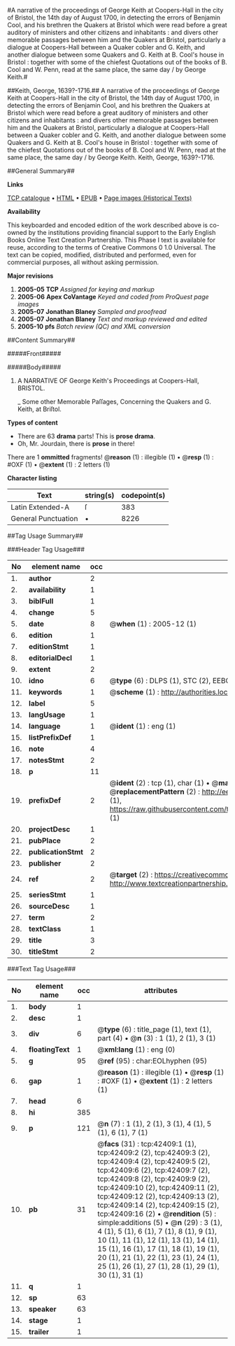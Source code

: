 #A narrative of the proceedings of George Keith at Coopers-Hall in the city of Bristol, the 14th day of August 1700, in detecting the errors of Benjamin Cool, and his brethren the Quakers at Bristol which were read before a great auditory of ministers and other citizens and inhabitants : and divers other memorable passages between him and the Quakers at Bristol, particularly a dialogue at Coopers-Hall between a Quaker cobler and G. Keith, and another dialogue between some Quakers and G. Keith at B. Cool's house in Bristol : together with some of the chiefest Quotations out of the books of B. Cool and W. Penn, read at the same place, the same day / by George Keith.#

##Keith, George, 1639?-1716.##
A narrative of the proceedings of George Keith at Coopers-Hall in the city of Bristol, the 14th day of August 1700, in detecting the errors of Benjamin Cool, and his brethren the Quakers at Bristol which were read before a great auditory of ministers and other citizens and inhabitants : and divers other memorable passages between him and the Quakers at Bristol, particularly a dialogue at Coopers-Hall between a Quaker cobler and G. Keith, and another dialogue between some Quakers and G. Keith at B. Cool's house in Bristol : together with some of the chiefest Quotations out of the books of B. Cool and W. Penn, read at the same place, the same day / by George Keith.
Keith, George, 1639?-1716.

##General Summary##

**Links**

[TCP catalogue](http://www.ota.ox.ac.uk/tcp/)  • 
[HTML](http://tei.it.ox.ac.uk/tcp/Texts-HTML/free/A47/A47160.html)  • 
[EPUB](http://tei.it.ox.ac.uk/tcp/Texts-EPUB/free/A47/A47160.epub) • 
[Page images (Historical Texts)](https://data.historicaltexts.jisc.ac.uk/view?pubId=eebo-09088677e&pageId=eebo-09088677e-42409-1)

**Availability**

This keyboarded and encoded edition of the
	       work described above is co-owned by the institutions
	       providing financial support to the Early English Books
	       Online Text Creation Partnership. This Phase I text is
	       available for reuse, according to the terms of Creative
	       Commons 0 1.0 Universal. The text can be copied,
	       modified, distributed and performed, even for
	       commercial purposes, all without asking permission.

**Major revisions**

1. __2005-05__ __TCP__ *Assigned for keying and markup*
1. __2005-06__ __Apex CoVantage__ *Keyed and coded from ProQuest page images*
1. __2005-07__ __Jonathan Blaney__ *Sampled and proofread*
1. __2005-07__ __Jonathan Blaney__ *Text and markup reviewed and edited*
1. __2005-10__ __pfs__ *Batch review (QC) and XML conversion*

##Content Summary##

#####Front#####

#####Body#####

1. A NARRATIVE OF George Keith's Proceedings at Coopers-Hall, BRISTOL.

    _ Some other Memorable Paſſages, Concerning the Quakers and G. Keith, at Briſtol.

**Types of content**

  * There are 63 **drama** parts! This is **prose drama**.
  * Oh, Mr. Jourdain, there is **prose** in there!

There are 1 **ommitted** fragments! 
 @__reason__ (1) : illegible (1)  •  @__resp__ (1) : #OXF (1)  •  @__extent__ (1) : 2 letters (1)

**Character listing**


|Text|string(s)|codepoint(s)|
|---|---|---|
|Latin Extended-A|ſ|383|
|General Punctuation|•|8226|

##Tag Usage Summary##

###Header Tag Usage###

|No|element name|occ|attributes|
|---|---|---|---|
|1.|__author__|2||
|2.|__availability__|1||
|3.|__biblFull__|1||
|4.|__change__|5||
|5.|__date__|8| @__when__ (1) : 2005-12 (1)|
|6.|__edition__|1||
|7.|__editionStmt__|1||
|8.|__editorialDecl__|1||
|9.|__extent__|2||
|10.|__idno__|6| @__type__ (6) : DLPS (1), STC (2), EEBO-CITATION (1), OCLC (1), VID (1)|
|11.|__keywords__|1| @__scheme__ (1) : http://authorities.loc.gov/ (1)|
|12.|__label__|5||
|13.|__langUsage__|1||
|14.|__language__|1| @__ident__ (1) : eng (1)|
|15.|__listPrefixDef__|1||
|16.|__note__|4||
|17.|__notesStmt__|2||
|18.|__p__|11||
|19.|__prefixDef__|2| @__ident__ (2) : tcp (1), char (1)  •  @__matchPattern__ (2) : ([0-9\-]+):([0-9IVX]+) (1), (.+) (1)  •  @__replacementPattern__ (2) : http://eebo.chadwyck.com/downloadtiff?vid=$1&page=$2 (1), https://raw.githubusercontent.com/textcreationpartnership/Texts/master/tcpchars.xml#$1 (1)|
|20.|__projectDesc__|1||
|21.|__pubPlace__|2||
|22.|__publicationStmt__|2||
|23.|__publisher__|2||
|24.|__ref__|2| @__target__ (2) : https://creativecommons.org/publicdomain/zero/1.0/ (1), http://www.textcreationpartnership.org/docs/. (1)|
|25.|__seriesStmt__|1||
|26.|__sourceDesc__|1||
|27.|__term__|2||
|28.|__textClass__|1||
|29.|__title__|3||
|30.|__titleStmt__|2||


###Text Tag Usage###

|No|element name|occ|attributes|
|---|---|---|---|
|1.|__body__|1||
|2.|__desc__|1||
|3.|__div__|6| @__type__ (6) : title_page (1), text (1), part (4)  •  @__n__ (3) : 1 (1), 2 (1), 3 (1)|
|4.|__floatingText__|1| @__xml:lang__ (1) : eng (0)|
|5.|__g__|95| @__ref__ (95) : char:EOLhyphen (95)|
|6.|__gap__|1| @__reason__ (1) : illegible (1)  •  @__resp__ (1) : #OXF (1)  •  @__extent__ (1) : 2 letters (1)|
|7.|__head__|6||
|8.|__hi__|385||
|9.|__p__|121| @__n__ (7) : 1 (1), 2 (1), 3 (1), 4 (1), 5 (1), 6 (1), 7 (1)|
|10.|__pb__|31| @__facs__ (31) : tcp:42409:1 (1), tcp:42409:2 (2), tcp:42409:3 (2), tcp:42409:4 (2), tcp:42409:5 (2), tcp:42409:6 (2), tcp:42409:7 (2), tcp:42409:8 (2), tcp:42409:9 (2), tcp:42409:10 (2), tcp:42409:11 (2), tcp:42409:12 (2), tcp:42409:13 (2), tcp:42409:14 (2), tcp:42409:15 (2), tcp:42409:16 (2)  •  @__rendition__ (5) : simple:additions (5)  •  @__n__ (29) : 3 (1), 4 (1), 5 (1), 6 (1), 7 (1), 8 (1), 9 (1), 10 (1), 11 (1), 12 (1), 13 (1), 14 (1), 15 (1), 16 (1), 17 (1), 18 (1), 19 (1), 20 (1), 21 (1), 22 (1), 23 (1), 24 (1), 25 (1), 26 (1), 27 (1), 28 (1), 29 (1), 30 (1), 31 (1)|
|11.|__q__|1||
|12.|__sp__|63||
|13.|__speaker__|63||
|14.|__stage__|1||
|15.|__trailer__|1||
